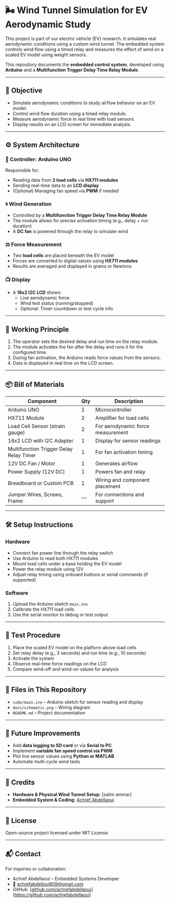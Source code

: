 # 🌬️ Wind Tunnel Simulation for EV Aerodynamic Study

This project is part of our electric vehicle (EV) research. It simulates real aerodynamic conditions using a custom wind tunnel. The embedded system controls wind flow using a timed relay and measures the effect of wind on a scaled EV model using weight sensors.

This repository documents the **embedded control system**, developed using **Arduino** and a **Multifunction Trigger Delay Time Relay Module**.

---

## 🎯 Objective

- Simulate aerodynamic conditions to study airflow behavior on an EV model.
- Control wind flow duration using a timed relay module.
- Measure aerodynamic force in real time with load sensors.
- Display results on an LCD screen for immediate analysis.

---

## ⚙️ System Architecture

### 🧠 Controller: Arduino UNO

Responsible for:
- Reading data from **2 load cells** via **HX711 modules**
- Sending real-time data to an **LCD display**
- (Optional) Managing fan speed via **PWM** if needed

### 🌀 Wind Generation

- Controlled by a **Multifunction Trigger Delay Time Relay Module**
- The module allows for precise activation timing (e.g., delay + run duration)
- A **DC fan** is powered through the relay to simulate wind

### ⚖️ Force Measurement

- Two **load cells** are placed beneath the EV model
- Forces are converted to digital values using **HX711 modules**
- Results are averaged and displayed in grams or Newtons

### 📺 Display

- A **16x2 I2C LCD** shows:
  - Live aerodynamic force
  - Wind test status (running/stopped)
  - Optional: Timer countdown or test cycle info

---

## 🔁 Working Principle

1. The operator sets the desired delay and run time on the relay module.
2. The module activates the fan after the delay and runs it for the configured time.
3. During fan activation, the Arduino reads force values from the sensors.
4. Data is displayed in real time on the LCD screen.

---

## 📦 Bill of Materials

| Component                               | Qty | Description                          |
|----------------------------------------|-----|--------------------------------------|
| Arduino UNO                             | 1   | Microcontroller                      |
| HX711 Module                            | 2   | Amplifier for load cells             |
| Load Cell Sensor (strain gauge)         | 2   | For aerodynamic force measurement    |
| 16x2 LCD with I2C Adapter               | 1   | Display for sensor readings          |
| Multifunction Trigger Delay Relay Timer | 1   | For fan activation timing            |
| 12V DC Fan / Motor                      | 1   | Generates airflow                    |
| Power Supply (12V DC)                   | 1   | Powers fan and relay                 |
| Breadboard or Custom PCB                | 1   | Wiring and component placement       |
| Jumper Wires, Screws, Frame             | —   | For connections and support          |

---

## 🛠️ Setup Instructions

### Hardware

- Connect fan power line through the relay switch
- Use Arduino to read both HX711 modules
- Mount load cells under a base holding the EV model
- Power the relay module using 12V
- Adjust relay timing using onboard buttons or serial commands (if supported)

### Software

1. Upload the Arduino sketch `main.ino`
2. Calibrate the HX711 load cells
3. Use the serial monitor to debug or test output

---

## 🧪 Test Procedure

1. Place the scaled EV model on the platform above load cells
2. Set relay delay (e.g., 3 seconds) and run time (e.g., 10 seconds)
3. Activate the system
4. Observe real-time force readings on the LCD
5. Compare wind-off and wind-on values for analysis

---

## 📁 Files in This Repository

- `code/main.ino` – Arduino sketch for sensor reading and display
- `docs/schematic.png` – Wiring diagram
- `README.md` – Project documentation

---

## 🔭 Future Improvements

- Add **data logging to SD card** or via **Serial to PC**
- Implement **variable fan speed control via PWM**
- Plot live sensor values using **Python or MATLAB**
- Automate multi-cycle wind tests

---

## 🤝 Credits

- **Hardware & Physical Wind Tunnel Setup:** [salim ammar]
- **Embedded System & Coding:** [Achref Abdellaoui](https://github.com/achrefabdellaoui)

---

## 📄 License

Open-source project licensed under MIT License.

---

## 📬 Contact

For inquiries or collaboration:

- Achref Abdellaoui – Embedded Systems Developer  
- 📧 [achrefabdelloui809@gmail.com](mailto:your.email@example.com)
- GitHub: [[github.com/achrefabdellaoui](https://github.com/achref-10)](https://github.com/achrefabdellaoui)
